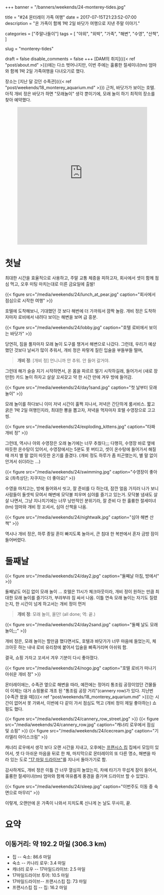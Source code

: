 +++
banner = "/banners/weekends/24-monterey-tides.jpg"

title = "#24 몬터레이 가족 여행"
date = 2017-07-15T21:23:52-07:00
description = "온 가족이 함께 1박 2일 바닷가 여행으로 지낸 주말 이야기."

categories = ["주말나들이"]
tags = [
    "야외",
    "외박",
    "가족",
    "해변",
    "수영",
    "산책",
]

slug = "monterey-tides"

draft = false
disable_comments = false
+++
[DAM의 취지]({{< ref "post/about.md" >}})에는 다소 벗어나지만, 이번 주에는
훌륭한 절세미녀(tm) 엄마와 함께 1박 2일 가족여행을 다녀오기로 했다.

<!--more-->

장소는 [지난 달 갔던 수족관]({{< ref
"post/weekends/18_monterey_aquarium.md" >}}) 근처, 바닷가가 보이는 호텔.
아직 개비 정은 바닷가 하면 "모래놀이" 생각 뿐이기에, 모래 놀이 하기 최적의
장소를 찾아 예약했다.

<figure>
<iframe src="https://www.google.com/maps/embed?pb=!1m18!1m12!1m3!1d3202.6327930010866!2d-121.8611132843383!3d36.611152086017235!2m3!1f0!2f0!3f0!3m2!1i1024!2i768!4f13.1!3m3!1m2!1s0x808de45f0ff609e9%3A0xdb4b2143c70396cc!2sMonterey+Tides!5e0!3m2!1sen!2sus!4v1500182233099" width="100%" height="450" frameborder="0" style="border:0" allowfullscreen></iframe>
</figure>

# 첫날

최대한 시간을 효율적으로 사용하고, 주말 교통 체증을 피하고자, 회사에서 셋이 함께
점심 먹고, 오후 미팅 마치는대로 이른 금요일에 출발!

{{< figure
  src="/media/weekends/24/lunch_at_pear.jpg"
  caption="회사에서 점심으로 시작한 여행" >}}

호텔에 도착해보니, 기대했던 것 보다 해번에 더 가까워서 깜짝 놀람. 개비 정은
도착하자마자 로비에서 내려다 보이는 해변을 보며 급 흥분.

{{< figure
  src="/media/weekends/24/lobby.jpg"
  caption="호텔 로비에서 보이는 바닷가" >}}

당연히, 짐을 풀자마자 모래 놀이 도구를 챙겨서 해변으로 나갔다.
그런데, 우리가 예상했던 것보다 날씨가 많이 추워서, 개비 정은 파랗게 질린 입술을
부들부들 떨며,

> **개비 정**: [개비 정] 언니니까 안 추워. 안 들어 갈거야.

그런데 해가 슬슬 지기 시작하면서, 온 몸을 파르르 떨기 시작하길래,
들어가서 (새로 장만한) 카드 놀이 하자고 살살 꼬셔갖고 약 한 시간 만에 겨우 방에
들어감.

{{< figure
  src="/media/weekends/24/day1sand.jpg"
  caption="첫 날부터 모래 놀이" >}}

모래 놀이를 하다보니 이미 저녁 시간이 훌쩍 지나서, 저녁은 간단하게 룸서비스.
짧고 굵은 1박 2일 여행인지라, 최대한 뽕을 뽑고자, 저녁을 먹자마자 호텔
수영장으로 고고씽.

{{< figure
  src="/media/weekends/24/exploding_kittens.jpg"
  caption="타짜 개비 정" >}}

그런데, 역시나 야외 수영장은 오래 놀기에는 너무 추웠다;;;
다행히, 수영장 바로 옆에 따듯한 온수탕이 있어서, 수영장에서는 5분도 못 버티고,
셋이 온수탕에 들어가서 해질 때 까지 별 말 없이 따듯한 온기를 즐겼다.
(개비 정도 하루가 좀 피곤했는지, 별 말 없이 안겨서 쉬더라는 …)

{{< figure
  src="/media/weekends/24/swimming.jpg"
  caption="수영장이 좋아요 (좌측상단; 자쿠지는 더 좋아요)" >}}

수영을 마치고는, 방에 들어와서 씻고, 잘 준비를 다 하는데, 잠깐 얼음 가지러 나가
보니 사람들이 둘셋씩 모여서 해변에 모닥불 피우며 심야를 즐기고 있는거.
모닥불 냄새도 살살 나면서, 그냥 지나치기에는 너무 낭만적인 분위기라, 잘 준비 다
한 훌륭한 절세미녀(tm) 엄마와 개비 정 꼬셔서, 심야 산책을 나옴.

{{< figure
  src="/media/weekends/24/nightwalk.jpg"
  caption="심야 해변 산책" >}}

역시나 개비 정은, 하루 종일 혼이 빠지도록 놀아서, 큰 침대 한 복판에서 혼자
금방 잠이 들어버렸다.

# 둘째날

{{< figure
  src="/media/weekends/24/day2.jpg"
  caption="둘째날 아침, 방에서" >}}

둘째날도 어김 없이 모래 놀이 … 호텔은 11시가 체크아웃이라, 개비 정이 원하는
만큼 최대한 모래 놀이를 즐기다가, 부랴부랴 짐 싸서 나옴.
이틀 연속 모래 놀이는 자기도 질렸는지, 한 시간이 넘게 하고서는 개비 정이 먼저

> **개비 정**: 모래 놀이, 올던! (all done; 역: 끝.)

{{< figure
  src="/media/weekends/24/day2sand.jpg"
  caption="둘째 날도 모래 놀이;;;" >}}

개비 정은, 모래 놀이는 할만큼 했다면서도, 호텔과 바닷가가 너무 마음에 들었는지,
체크아웃 하는 내내 로비 유리창에 붙어서 입술을 삐죽거리며 아쉬워 함.

결국, 쇼핑 가자고 꼬셔서 겨우 기분이 다시 좋아졌다.

{{< figure
  src="/media/weekends/24/nogo.jpg"
  caption="호텔 로비가 떠나기 아쉬운 개비 정" >}}

몬터레이에는, 수족관 옆으로 해변을 따라, 예전에는 정어리 통조림 공장이었던
건물들이 이제는 대거 쇼핑몰로 개조 된 "통조림 공장 거리"(cannery row)가 있다.
지난번 [수족관 왔을 때]({{< ref "post/weekends/18_monterey_aquarium.md" >}})는
시간이 없어서 못 가봐서, 이번에 다 같이 가서 점심도 먹고 (개비
정이 제일 좋아하는) 쇼핑도 했다.

{{< figure src="/media/weekends/24/cannery_row_street.jpg" >}}
{{< figure
  src="/media/weekends/24/cannery_row.jpg"
  caption="캐너리 로우에서 점심 및 쇼핑" >}}
{{< figure
  src="/media/weekends/24/icecream.jpg"
  caption="기라델리 아이스크림" >}}

캐너리 로우에서 생각 보다 오랜 시간을 지내고, 오후에는
[프랜시스 킴](/people/프랜시스-킴) 집에서 모임이 있어서, 셋 다 아쉬운 마음을
뒤로 한 채, 마지막으로 몬터레이의 또 다른 명소, 해변을 따라 있는 도로
["17 마일 드라이브"](https://www.google.com/maps/dir/36.6092971,-121.9482609/36.5608265,-121.9259335/@36.5824982,-121.9475023,14.25z/data=!4m29!4m28!1m25!3m4!1m2!1d-121.9613986!2d36.5999214!3s0x808de732e9af2f99:0x870127e6fee425d0!3m4!1m2!1d-121.9606843!2d36.5960209!3s0x808de730543d5051:0xe2853f0a76db0f26!3m4!1m2!1d-121.963847!2d36.5868875!3s0x808de73bf0e86199:0xa0abc997b8eb55c2!3m4!1m2!1d-121.9699352!2d36.5731801!3s0x808de712c4b9e68d:0x23a8c19d749e3a56!3m4!1m2!1d-121.9554768!2d36.5628627!3s0x808de7a990df4909:0xa74b63c523849120!1m0!3e0)를
지나서 돌아가기로 함.

감사하게도, 개비 정은 이틀 간 너무 열심히 놀았는지, 차에 타기가 무섭게 잠이
들어서, 훌륭한 절세미녀(tm) 엄마와 함께 여유롭게 풍경을 즐기며 드라이브 할 수
있었다.

{{< figure
  src="/media/weekends/24/sleep.jpg"
  caption="이번주도 이동 중 숙면으로 마무리" >}}

이렇게, 오랜만에 온 가족이 나와서 지치도록 신나게 논 날도 무사히, 끝.

# 요약

## 이동거리: 약 192.2 마일 (306.3 km)

- 집 -- 숙소: 86.6 마일
- 숙소 -- 카나리 로우: 3.4 마일
- 캐너리 로우 -- 17마일드라이브: 2.5 마일
- 17마일드라이브 투어: 10.5 마일
- 17마일드라이브-- 프랜시스킴 집: 73 마일
- 프랜시스킴 집 -- 집: 16.2 마일

